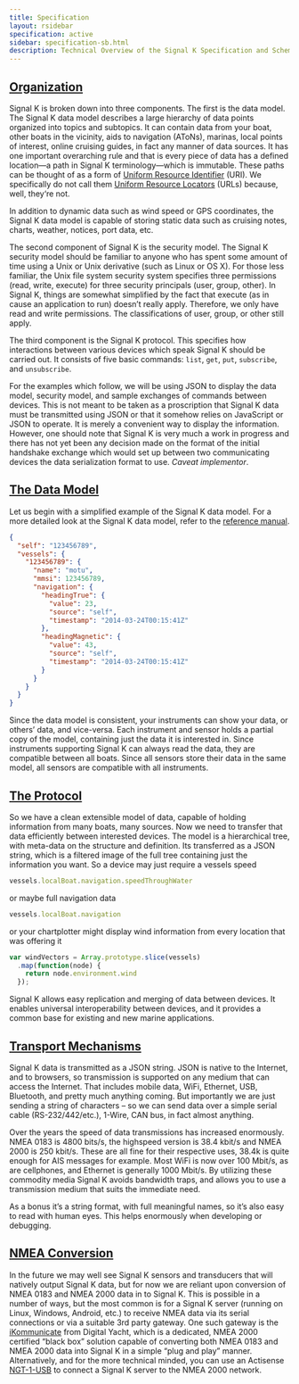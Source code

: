```yaml
---
title: Specification
layout: rsidebar
specification: active
sidebar: specification-sb.html
description: Technical Overview of the Signal K Specification and Schema
---
```


## [Organization](#) <a id="organization"></a>
Signal K is broken down into three components. The first is the data model. The Signal K data model describes a large
hierarchy of data points organized into topics and subtopics. It can contain data from your boat, other boats in the
vicinity, aids to navigation (AToNs), marinas, local points of interest, online cruising guides, in fact any manner of
data sources. It has one important overarching rule and that is every piece of data has a defined location—a path in
Signal K terminology—which is immutable. These paths can be thought of as a form of [Uniform Resource
Identifier](http://en.wikipedia.org/wiki/Uniform_resource_identifier) (URI). We specifically do not call them [Uniform
Resource Locators](http://en.wikipedia.org/wiki/Uniform_resource_locator) (URLs) because, well, they‘re not.

In addition to dynamic data such as wind speed or GPS coordinates, the Signal K data model is capable of storing static
data such as cruising notes, charts, weather, notices, port data, etc.

The second component of Signal K is the security model. The Signal K security model should be familiar to anyone who
has spent some amount of time using a Unix or Unix derivative (such as Linux or OS X). For those less familiar, the
Unix file system security system specifies three permissions (read, write, execute) for three security principals
(user, group, other). In Signal K, things are somewhat simplified by the fact that execute (as in cause an application
to run) doesn’t really apply. Therefore, we only have read and write permissions. The classifications of user, group,
or other still apply.

The third component is the Signal K protocol. This specifies how interactions between various devices which speak
Signal K should be carried out. It consists of five basic commands: `list`, `get`, `put`, `subscribe`, and
`unsubscribe`.

For the examples which follow, we will be using JSON to display the data model, security model, and sample exchanges of
commands between devices. This is not meant to be taken as a proscription that Signal K data must be transmitted using
JSON or that it somehow relies on JavaScript or JSON to operate. It is merely a convenient way to display the
information. However, one should note that Signal K is very much a work in progress and there has not yet been any
decision made on the format of the initial handshake exchange which would set up between two communicating devices the
data serialization format to use. _Caveat implementor_.

## [The Data Model](#) <a id="model"></a>
Let us begin with a simplified example of the Signal K data model. For a more detailed look at the Signal K data model,
refer to the [reference manual]({{site.path}}/specification/master).

```json
{
  "self": "123456789",
  "vessels": {
    "123456789": {
      "name": "motu",
      "mmsi": 123456789,
      "navigation": {
        "headingTrue": {
          "value": 23,
          "source": "self",
          "timestamp": "2014-03-24T00:15:41Z"
        },
        "headingMagnetic": {
          "value": 43,
          "source": "self",
          "timestamp": "2014-03-24T00:15:41Z"
        }
      }
    }
  }
}
```

Since the data model is consistent, your instruments can show your data, or others’ data, and vice-versa. Each
instrument and sensor holds a partial copy of the model, containing just the data it is interested in. Since
instruments supporting Signal K can always read the data, they are compatible between all boats. Since all sensors
store their data in the same model, all sensors are compatible with all instruments.

## [The Protocol](#) <a id="protocol"></a>
So we have a clean extensible model of data, capable of holding information from many boats, many sources. Now we need
to transfer that data efficiently between interested devices. The model is a hierarchical tree, with meta-data on the
structure and definition. Its transferred as a JSON string, which is a filtered image of the full tree containing just
the information you want. So a device may just require a vessels speed

```javascript
vessels.localBoat.navigation.speedThroughWater
```

or maybe full navigation data

```javascript
vessels.localBoat.navigation
```

or your chartplotter might display wind information from every location that was offering it

```javascript
var windVectors = Array.prototype.slice(vessels)
  .map(function(node) {
    return node.environment.wind
  });
```

Signal K allows easy replication and merging of data between devices. It enables universal interoperability between
devices, and it provides a common base for existing and new marine applications.

## [Transport Mechanisms](#) <a id="transport"></a>
Signal K data is transmitted as a JSON string. JSON is native to the Internet, and to browsers, so transmission is
supported on any medium that can access the Internet. That includes mobile data, WiFi, Ethernet, USB, Bluetooth, and
pretty much anything coming. But importantly we are just sending a string of characters – so we can send data over a
simple serial cable (RS-232/442/etc.), 1-Wire, CAN bus, in fact almost anything.

Over the years the speed of data transmissions has increased enormously. NMEA 0183 is 4800 bits/s, the highspeed
version is 38.4 kbit/s and NMEA 2000 is 250 kbit/s. These are all fine for their respective uses, 38.4k is quite
enough for AIS messages for example. Most WiFi is now over 100 Mbit/s, as are cellphones, and Ethernet is generally
1000 Mbit/s. By utilizing these commodity media Signal K avoids bandwidth traps, and allows you to use a transmission
medium that suits the immediate need.

As a bonus it’s a string format, with full meaningful names, so it’s also easy to read with human eyes. This helps
enormously when developing or debugging.

## [NMEA Conversion](#) <a id="nmea"></a>
In the future we may well see Signal K sensors and transducers that will natively output Signal K data, but for now we
are reliant upon conversion of NMEA 0183 and NMEA 2000 data in to Signal K. This is possible in a number of ways, but
the most common is for a Signal K server (running on Linux, Windows, Android, etc.) to receive NMEA data via its serial
connections or via a suitable 3rd party gateway. One such gateway is the [iKommunicate](http://ikommunicate.com) from
Digital Yacht, which is a dedicated, NMEA 2000 certified “black box” solution capable of converting both NMEA 0183 and
NMEA 2000 data into Signal K in a simple “plug and play” manner. Alternatively, and for the more technical minded, you
can use an Actisense [NGT-1-USB](http://actisense.com) to connect a Signal K server to the NMEA 2000 network.
